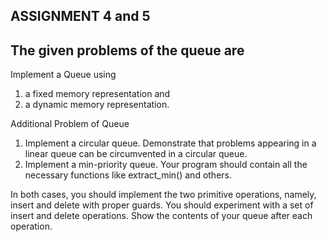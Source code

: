 ## ASSIGNMENT 4 and 5

## The given problems of the queue are

Implement a Queue using 

1. a fixed memory representation and 
2. a dynamic memory representation. 

Additional Problem of Queue

1. Implement a circular queue. Demonstrate that problems appearing in a linear queue can be circumvented in a circular queue.
2. Implement a min-priority queue. Your program should contain all the necessary functions like extract_min() and others.

In both cases, you should implement the two primitive operations, namely, insert and delete with proper guards. You should experiment with a set of insert and delete operations. Show the contents of your queue after each operation.